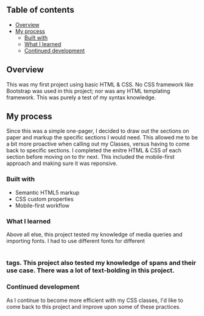 ## Table of contents

- [Overview](#overview)
- [My process](#my-process)
  - [Built with](#built-with)
  - [What I learned](#what-i-learned)
  - [Continued development](#continued-development)

## Overview
This was my first project using basic HTML & CSS. No CSS framework like Bootstrap was used in this project; nor was any HTML templating framework. This was purely a test of my syntax knowledge.

## My process
Since this was a simple one-pager, I decided to draw out the sections on paper and markup the specific sections I would need. This allowed me to be a bit more proactive when calling out my Classes, versus having to come back to specific sections.
I completed the enitre HTML & CSS of each section before moving on to thr next. This included the mobile-first approach and making sure it was reponsive.

### Built with
- Semantic HTML5 markup
- CSS custom properties
- Mobile-first workflow

### What I learned
Above all else, this project tested my knowledge of media queries and importing fonts. I had to use different fonts for different <h1><h2><h3> tags.
This project also tested my knowledge of spans and their use case. There was a lot of text-bolding in this project.

### Continued development
As I continue to become more efficient with my CSS classes, I'd like to come back to this project and improve upon some of these practices.
